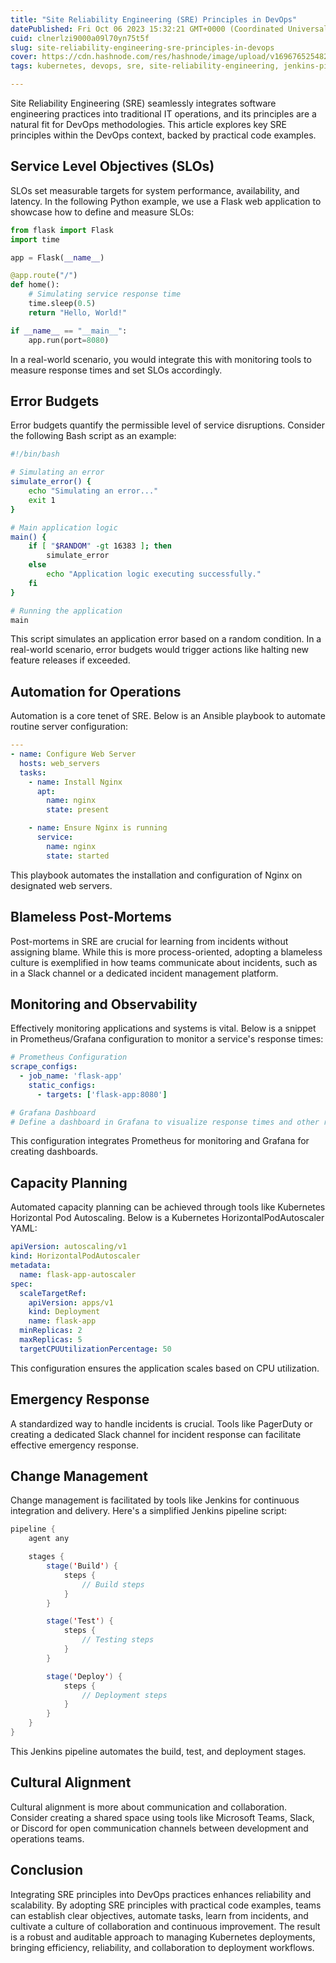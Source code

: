 ```yaml
---
title: "Site Reliability Engineering (SRE) Principles in DevOps"
datePublished: Fri Oct 06 2023 15:32:21 GMT+0000 (Coordinated Universal Time)
cuid: clnerlzi9000a09l70yn75t5f
slug: site-reliability-engineering-sre-principles-in-devops
cover: https://cdn.hashnode.com/res/hashnode/image/upload/v1696765254826/718b21c0-0e1d-4999-9123-09515bc29ec0.png
tags: kubernetes, devops, sre, site-reliability-engineering, jenkins-pipeline

---
```


Site Reliability Engineering (SRE) seamlessly integrates software engineering practices into traditional IT operations, and its principles are a natural fit for DevOps methodologies. This article explores key SRE principles within the DevOps context, backed by practical code examples.

## **Service Level Objectives (SLOs)**

SLOs set measurable targets for system performance, availability, and latency. In the following Python example, we use a Flask web application to showcase how to define and measure SLOs:

```python
from flask import Flask
import time

app = Flask(__name__)

@app.route("/")
def home():
    # Simulating service response time
    time.sleep(0.5)
    return "Hello, World!"

if __name__ == "__main__":
    app.run(port=8080)
```

In a real-world scenario, you would integrate this with monitoring tools to measure response times and set SLOs accordingly.

## **Error Budgets**

Error budgets quantify the permissible level of service disruptions. Consider the following Bash script as an example:

```bash
#!/bin/bash

# Simulating an error
simulate_error() {
    echo "Simulating an error..."
    exit 1
}

# Main application logic
main() {
    if [ "$RANDOM" -gt 16383 ]; then
        simulate_error
    else
        echo "Application logic executing successfully."
    fi
}

# Running the application
main
```

This script simulates an application error based on a random condition. In a real-world scenario, error budgets would trigger actions like halting new feature releases if exceeded.

## **Automation for Operations**

Automation is a core tenet of SRE. Below is an Ansible playbook to automate routine server configuration:

```yaml
---
- name: Configure Web Server
  hosts: web_servers
  tasks:
    - name: Install Nginx
      apt:
        name: nginx
        state: present

    - name: Ensure Nginx is running
      service:
        name: nginx
        state: started
```

This playbook automates the installation and configuration of Nginx on designated web servers.

## **Blameless Post-Mortems**

Post-mortems in SRE are crucial for learning from incidents without assigning blame. While this is more process-oriented, adopting a blameless culture is exemplified in how teams communicate about incidents, such as in a Slack channel or a dedicated incident management platform.

## **Monitoring and Observability**

Effectively monitoring applications and systems is vital. Below is a snippet in Prometheus/Grafana configuration to monitor a service's response times:

```yaml
# Prometheus Configuration
scrape_configs:
  - job_name: 'flask-app'
    static_configs:
      - targets: ['flask-app:8080']

# Grafana Dashboard
# Define a dashboard in Grafana to visualize response times and other relevant metrics.
```

This configuration integrates Prometheus for monitoring and Grafana for creating dashboards.

## **Capacity Planning**

Automated capacity planning can be achieved through tools like Kubernetes Horizontal Pod Autoscaling. Below is a Kubernetes HorizontalPodAutoscaler YAML:

```yaml
apiVersion: autoscaling/v1
kind: HorizontalPodAutoscaler
metadata:
  name: flask-app-autoscaler
spec:
  scaleTargetRef:
    apiVersion: apps/v1
    kind: Deployment
    name: flask-app
  minReplicas: 2
  maxReplicas: 5
  targetCPUUtilizationPercentage: 50
```

This configuration ensures the application scales based on CPU utilization.

## **Emergency Response**

A standardized way to handle incidents is crucial. Tools like PagerDuty or creating a dedicated Slack channel for incident response can facilitate effective emergency response.

## **Change Management**

Change management is facilitated by tools like Jenkins for continuous integration and delivery. Here's a simplified Jenkins pipeline script:

```java
pipeline {
    agent any

    stages {
        stage('Build') {
            steps {
                // Build steps
            }
        }

        stage('Test') {
            steps {
                // Testing steps
            }
        }

        stage('Deploy') {
            steps {
                // Deployment steps
            }
        }
    }
}
```

This Jenkins pipeline automates the build, test, and deployment stages.

## **Cultural Alignment**

Cultural alignment is more about communication and collaboration. Consider creating a shared space using tools like Microsoft Teams, Slack, or Discord for open communication channels between development and operations teams.

## **Conclusion**

Integrating SRE principles into DevOps practices enhances reliability and scalability. By adopting SRE principles with practical code examples, teams can establish clear objectives, automate tasks, learn from incidents, and cultivate a culture of collaboration and continuous improvement. The result is a robust and auditable approach to managing Kubernetes deployments, bringing efficiency, reliability, and collaboration to deployment workflows.